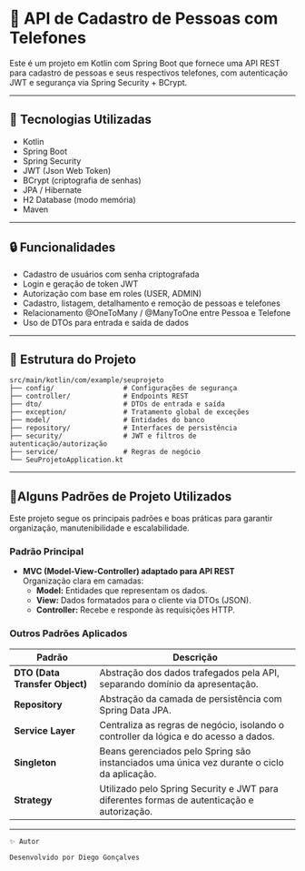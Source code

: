 # 📱 API de Cadastro de Pessoas com Telefones

Este é um projeto em Kotlin com Spring Boot que fornece uma API REST para cadastro de pessoas e seus respectivos telefones, com autenticação JWT e segurança via Spring Security + BCrypt.

---

## 🚀 Tecnologias Utilizadas

- Kotlin
- Spring Boot
- Spring Security
- JWT (Json Web Token)
- BCrypt (criptografia de senhas)
- JPA / Hibernate
- H2 Database (modo memória)
- Maven

---

## 🔒 Funcionalidades

- Cadastro de usuários com senha criptografada
- Login e geração de token JWT
- Autorização com base em roles (USER, ADMIN)
- Cadastro, listagem, detalhamento e remoção de pessoas e telefones
- Relacionamento @OneToMany / @ManyToOne entre Pessoa e Telefone
- Uso de DTOs para entrada e saída de dados

---

## 📂 Estrutura do Projeto


```plaintext
src/main/kotlin/com/example/seuprojeto
├── config/                 # Configurações de segurança
├── controller/             # Endpoints REST
├── dto/                    # DTOs de entrada e saída
├── exception/              # Tratamento global de exceções
├── model/                  # Entidades do banco
├── repository/             # Interfaces de persistência
├── security/               # JWT e filtros de autenticação/autorização
├── service/                # Regras de negócio
└── SeuProjetoApplication.kt

```
---
## 🧠Alguns Padrões de Projeto Utilizados

Este projeto segue os principais padrões e boas práticas para garantir organização, manutenibilidade e escalabilidade.

### Padrão Principal

- **MVC (Model-View-Controller) adaptado para API REST**  
  Organização clara em camadas:
  - **Model:** Entidades que representam os dados.  
  - **View:** Dados formatados para o cliente via DTOs (JSON).  
  - **Controller:** Recebe e responde às requisições HTTP.

### Outros Padrões Aplicados

| Padrão              | Descrição                                                                                     |
|---------------------|-----------------------------------------------------------------------------------------------|
| **DTO (Data Transfer Object)** | Abstração dos dados trafegados pela API, separando domínio da apresentação.           |
| **Repository**       | Abstração da camada de persistência com Spring Data JPA.                                    |
| **Service Layer**    | Centraliza as regras de negócio, isolando o controller da lógica e do acesso a dados.        |
| **Singleton**        | Beans gerenciados pelo Spring são instanciados uma única vez durante o ciclo da aplicação.    |
| **Strategy**         | Utilizado pelo Spring Security e JWT para diferentes formas de autenticação e autorização.   |

---
```
✨ Autor

Desenvolvido por Diego Gonçalves
```
